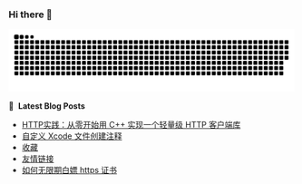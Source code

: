 ### Hi there 👋

<!--
**xffmpeg/xffmpeg** is a ✨ _special_ ✨ repository because its `README.md` (this file) appears on your GitHub profile.

Here are some ideas to get you started:

- 🔭 I’m currently working on ...
- 🌱 I’m currently learning ...
- 👯 I’m looking to collaborate on ...
- 🤔 I’m looking for help with ...
- 💬 Ask me about ...
- 📫 How to reach me: ...
- 😄 Pronouns: ...
- ⚡ Fun fact: ...
-->

<picture>
  <source media="(prefers-color-scheme: dark)" srcset="https://raw.githubusercontent.com/xffmpeg/xffmpeg/output/github-contribution-grid-snake-dark.svg">
  <source media="(prefers-color-scheme: light)" srcset="https://raw.githubusercontent.com/xffmpeg/xffmpeg/output/github-contribution-grid-snake.svg">
  <img alt="github contribution grid snake animation" src="https://raw.githubusercontent.com/xffmpeg/xffmpeg/output/github-contribution-grid-snake.svg">
</picture>

📕 &nbsp;**Latest Blog Posts**
<!-- BLOG-POST-LIST:START -->
- [HTTP实践：从零开始用 C++ 实现一个轻量级 HTTP 客户端库](https://cortxu.com/2024/01/http%E5%AE%9E%E8%B7%B5%E4%BB%8E%E9%9B%B6%E5%BC%80%E5%A7%8B%E7%94%A8-c-%E5%AE%9E%E7%8E%B0%E4%B8%80%E4%B8%AA%E8%BD%BB%E9%87%8F%E7%BA%A7-http-%E5%AE%A2%E6%88%B7%E7%AB%AF%E5%BA%93/)
- [自定义 Xcode 文件创建注释](https://cortxu.com/2024/01/%E8%87%AA%E5%AE%9A%E4%B9%89-xcode-%E6%96%87%E4%BB%B6%E5%88%9B%E5%BB%BA%E6%B3%A8%E9%87%8A/)
- [收藏](https://cortxu.com/collect/)
- [友情链接](https://cortxu.com/links/)
- [如何无限期白嫖 https 证书](https://cortxu.com/2024/01/%E5%A6%82%E4%BD%95%E6%97%A0%E9%99%90%E6%9C%9F%E7%99%BD%E5%AB%96-https-%E8%AF%81%E4%B9%A6/)
<!-- BLOG-POST-LIST:END -->
